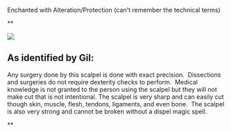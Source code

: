 Enchanted with Alteration/Protection (can't remember the technical terms)

**

![](https://lh6.googleusercontent.com/n0F4hv49qFocopAAUJvJUCcPDvXAS8L5VtALD_kb6HjLPEHwtkJCXnS19Leej0BBmbxo2PAmAV8FWvDoIWSXYDRofVxvEu5E4A_S1H4TQADRoUO_d5HH9Qh1Np6yHk5EHndZDz4EpyL9SlEaEFWnZuobq0UBlVR8FmJ0x-LeiTlHhTReumgSvEv8NK3QRg)

  
## As identified by Gil:
Any surgery done by this scalpel is done with exact precision.  Dissections and surgeries do not require dexterity checks to perform.  Medical knowledge is not granted to the person using the scalpel but they will not make cut that is not intentional. The scalpel is very sharp and can easily cut though skin, muscle, flesh, tendons, ligaments, and even bone.  The scalpel is also very strong and cannot be broken without a dispel magic spell.

**